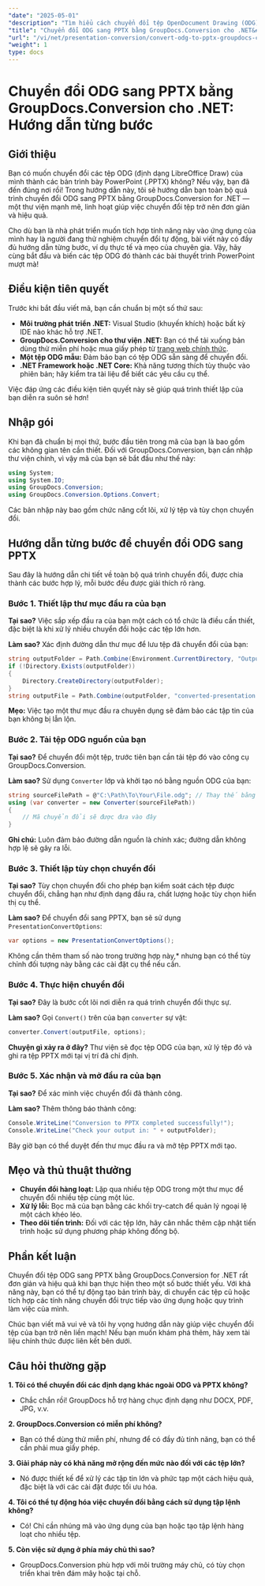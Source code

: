 ```yaml
---
"date": "2025-05-01"
"description": "Tìm hiểu cách chuyển đổi tệp OpenDocument Drawing (ODG) thành bản trình bày PowerPoint (PPTX) bằng GroupDocs.Conversion for .NET. Thực hiện theo hướng dẫn từng bước này để tự động hóa quy trình làm việc của tài liệu một cách hiệu quả."
"title": "Chuyển đổi ODG sang PPTX bằng GroupDocs.Conversion cho .NET&#58; Hướng dẫn từng bước"
"url": "/vi/net/presentation-conversion/convert-odg-to-pptx-groupdocs-conversion-net/"
"weight": 1
type: docs
---
```

# Chuyển đổi ODG sang PPTX bằng GroupDocs.Conversion cho .NET: Hướng dẫn từng bước

## Giới thiệu

Bạn có muốn chuyển đổi các tệp ODG (định dạng LibreOffice Draw) của mình thành các bản trình bày PowerPoint (.PPTX) không? Nếu vậy, bạn đã đến đúng nơi rồi! Trong hướng dẫn này, tôi sẽ hướng dẫn bạn toàn bộ quá trình chuyển đổi ODG sang PPTX bằng GroupDocs.Conversion for .NET — một thư viện mạnh mẽ, linh hoạt giúp việc chuyển đổi tệp trở nên đơn giản và hiệu quả.

Cho dù bạn là nhà phát triển muốn tích hợp tính năng này vào ứng dụng của mình hay là người đang thử nghiệm chuyển đổi tự động, bài viết này có đầy đủ hướng dẫn từng bước, ví dụ thực tế và mẹo của chuyên gia. Vậy, hãy cùng bắt đầu và biến các tệp ODG đó thành các bài thuyết trình PowerPoint mượt mà!


## Điều kiện tiên quyết

Trước khi bắt đầu viết mã, bạn cần chuẩn bị một số thứ sau:

- **Môi trường phát triển .NET:** Visual Studio (khuyến khích) hoặc bất kỳ IDE nào khác hỗ trợ .NET.
- **GroupDocs.Conversion cho thư viện .NET:** Bạn có thể tải xuống bản dùng thử miễn phí hoặc mua giấy phép từ [trang web chính thức](https://releases.groupdocs.com/conversion/net/).
- **Một tệp ODG mẫu:** Đảm bảo bạn có tệp ODG sẵn sàng để chuyển đổi.
- **.NET Framework hoặc .NET Core:** Khả năng tương thích tùy thuộc vào phiên bản; hãy kiểm tra tài liệu để biết các yêu cầu cụ thể.

Việc đáp ứng các điều kiện tiên quyết này sẽ giúp quá trình thiết lập của bạn diễn ra suôn sẻ hơn!


## Nhập gói

Khi bạn đã chuẩn bị mọi thứ, bước đầu tiên trong mã của bạn là bao gồm các không gian tên cần thiết. Đối với GroupDocs.Conversion, bạn cần nhập thư viện chính, vì vậy mã của bạn sẽ bắt đầu như thế này:

```csharp
using System;
using System.IO;
using GroupDocs.Conversion;
using GroupDocs.Conversion.Options.Convert;
```
Các bản nhập này bao gồm chức năng cốt lõi, xử lý tệp và tùy chọn chuyển đổi.


## Hướng dẫn từng bước để chuyển đổi ODG sang PPTX

Sau đây là hướng dẫn chi tiết về toàn bộ quá trình chuyển đổi, được chia thành các bước hợp lý, mỗi bước đều được giải thích rõ ràng.


### Bước 1. Thiết lập thư mục đầu ra của bạn

**Tại sao?** Việc sắp xếp đầu ra của bạn một cách có tổ chức là điều cần thiết, đặc biệt là khi xử lý nhiều chuyển đổi hoặc các tệp lớn hơn.

**Làm sao?** Xác định đường dẫn thư mục để lưu tệp đã chuyển đổi của bạn:

```csharp
string outputFolder = Path.Combine(Environment.CurrentDirectory, "Output");
if (!Directory.Exists(outputFolder))
{
    Directory.CreateDirectory(outputFolder);
}
string outputFile = Path.Combine(outputFolder, "converted-presentation.pptx");
```
**Mẹo:** Việc tạo một thư mục đầu ra chuyên dụng sẽ đảm bảo các tập tin của bạn không bị lẫn lộn.


### Bước 2. Tải tệp ODG nguồn của bạn

**Tại sao?** Để chuyển đổi một tệp, trước tiên bạn cần tải tệp đó vào công cụ GroupDocs.Conversion.

**Làm sao?** Sử dụng `Converter` lớp và khởi tạo nó bằng nguồn ODG của bạn:

```csharp
string sourceFilePath = @"C:\Path\To\Your\File.odg"; // Thay thế bằng đường dẫn tệp của bạn
using (var converter = new Converter(sourceFilePath))
{
    // Mã chuyển đổi sẽ được đưa vào đây
}
```
**Ghi chú:** Luôn đảm bảo đường dẫn nguồn là chính xác; đường dẫn không hợp lệ sẽ gây ra lỗi.


### Bước 3. Thiết lập tùy chọn chuyển đổi

**Tại sao?** Tùy chọn chuyển đổi cho phép bạn kiểm soát cách tệp được chuyển đổi, chẳng hạn như định dạng đầu ra, chất lượng hoặc tùy chọn hiển thị cụ thể.

**Làm sao?** Để chuyển đổi sang PPTX, bạn sẽ sử dụng `PresentationConvertOptions`:

```csharp
var options = new PresentationConvertOptions();
```

Không cần thêm tham số nào trong trường hợp này,* nhưng bạn có thể tùy chỉnh đối tượng này bằng các cài đặt cụ thể nếu cần.


### Bước 4. Thực hiện chuyển đổi

**Tại sao?** Đây là bước cốt lõi nơi diễn ra quá trình chuyển đổi thực sự.

**Làm sao?** Gọi `Convert()` trên của bạn `converter` sự vật:

```csharp
converter.Convert(outputFile, options);
```

**Chuyện gì xảy ra ở đây?** Thư viện sẽ đọc tệp ODG của bạn, xử lý tệp đó và ghi ra tệp PPTX mới tại vị trí đã chỉ định.


### Bước 5. Xác nhận và mở đầu ra của bạn

**Tại sao?** Để xác minh việc chuyển đổi đã thành công.

**Làm sao?** Thêm thông báo thành công:

```csharp
Console.WriteLine("Conversion to PPTX completed successfully!");
Console.WriteLine("Check your output in: " + outputFolder);
```

Bây giờ bạn có thể duyệt đến thư mục đầu ra và mở tệp PPTX mới tạo.


## Mẹo và thủ thuật thưởng

- **Chuyển đổi hàng loạt:** Lặp qua nhiều tệp ODG trong một thư mục để chuyển đổi nhiều tệp cùng một lúc.
- **Xử lý lỗi:** Bọc mã của bạn bằng các khối try-catch để quản lý ngoại lệ một cách khéo léo.
- **Theo dõi tiến trình:** Đối với các tệp lớn, hãy cân nhắc thêm cập nhật tiến trình hoặc sử dụng phương pháp không đồng bộ.


## Phần kết luận

Chuyển đổi tệp ODG sang PPTX bằng GroupDocs.Conversion for .NET rất đơn giản và hiệu quả khi bạn thực hiện theo một số bước thiết yếu. Với khả năng này, bạn có thể tự động tạo bản trình bày, di chuyển các tệp cũ hoặc tích hợp các tính năng chuyển đổi trực tiếp vào ứng dụng hoặc quy trình làm việc của mình.

Chúc bạn viết mã vui vẻ và tôi hy vọng hướng dẫn này giúp việc chuyển đổi tệp của bạn trở nên liền mạch! Nếu bạn muốn khám phá thêm, hãy xem tài liệu chính thức được liên kết bên dưới.


## Câu hỏi thường gặp

**1. Tôi có thể chuyển đổi các định dạng khác ngoài ODG và PPTX không?**  
- Chắc chắn rồi! GroupDocs hỗ trợ hàng chục định dạng như DOCX, PDF, JPG, v.v.

**2. GroupDocs.Conversion có miễn phí không?**  
- Bạn có thể dùng thử miễn phí, nhưng để có đầy đủ tính năng, bạn có thể cần phải mua giấy phép.

**3. Giải pháp này có khả năng mở rộng đến mức nào đối với các tệp lớn?**  
- Nó được thiết kế để xử lý các tập tin lớn và phức tạp một cách hiệu quả, đặc biệt là với các cài đặt được tối ưu hóa.

**4. Tôi có thể tự động hóa việc chuyển đổi bằng cách sử dụng tập lệnh không?**  
- Có! Chỉ cần nhúng mã vào ứng dụng của bạn hoặc tạo tập lệnh hàng loạt cho nhiều tệp.

**5. Còn việc sử dụng ở phía máy chủ thì sao?**  
- GroupDocs.Conversion phù hợp với môi trường máy chủ, có tùy chọn triển khai trên đám mây hoặc tại chỗ.